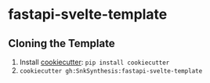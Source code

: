 # fastapi-svelte-template

## Cloning the Template

1. Install [cookiecutter](https://github.com/cookiecutter/cookiecutter): `pip install cookiecutter`
2. `cookiecutter gh:SnkSynthesis:fastapi-svelte-template`
